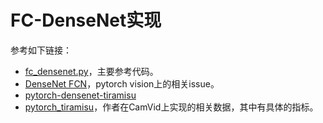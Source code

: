 # FC-DenseNet实现

参考如下链接：
- [fc_densenet.py](https://gist.github.com/felixgwu/045c887b6ccdf0edf4648da0c40bcc12)，主要参考代码。
- [DenseNet FCN](https://github.com/pytorch/vision/issues/131)，pytorch vision上的相关issue。
- [pytorch-densenet-tiramisu](https://github.com/baldassarreFe/pytorch-densenet-tiramisu) 
- [pytorch_tiramisu](https://github.com/bfortuner/pytorch_tiramisu)，作者在CamVid上实现的相关数据，其中有具体的指标。
